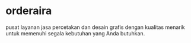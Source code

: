 # orderaira
pusat layanan jasa percetakan dan desain grafis dengan kualitas menarik untuk memenuhi segala kebutuhan yang Anda butuhkan.
